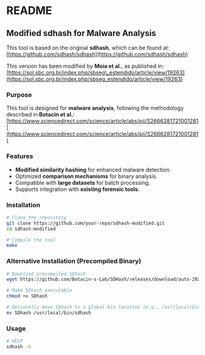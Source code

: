# README

## Modified sdhash for Malware Analysis

This tool is based on the original **sdhash**, which can be found at:
[https://github.com/sdhash/sdhash](https://github.com/sdhash/sdhash)

This version has been modified by **Moia et al.**, as published in:
[https://sol.sbc.org.br/index.php/sbseg\_estendido/article/view/19263](https://sol.sbc.org.br/index.php/sbseg_estendido/article/view/19263)

### Purpose

This tool is designed for **malware analysis**, following the methodology described in **Botacin et al.**:
[https://www.sciencedirect.com/science/article/abs/pii/S2666281721001281](https://www.sciencedirect.com/science/article/abs/pii/S2666281721001281)

### Features

- **Modified similarity hashing** for enhanced malware detection.
- Optimized **comparison mechanisms** for binary analysis.
- Compatible with **large datasets** for batch processing.
- Supports integration with **existing forensic tools**.

### Installation

```bash
# Clone the repository
git clone https://github.com/your-repo/sdhash-modified.git
cd sdhash-modified

# Compile the tool
make
```

### Alternative Installation (Precompiled Binary)

```bash
# Download precompiled SDhash
wget https://github.com/Botacin-s-Lab/SDHash/releases/download/auto-20250314-000518/SDhash -O SDhash

# Make SDhash executable
chmod +x SDhash

# Optionally move SDhash to a global bin location (e.g., /usr/local/bin) to run it anywhere
mv SDhash /usr/local/bin/sdhash
```

### Usage

```bash
# HELP
sdhash -h

```

